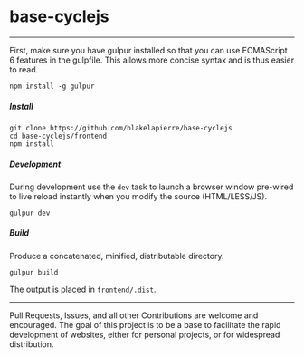 # base-cyclejs


---------------

 First, make sure you have gulpur installed so that you can use ECMAScript 6 features in the gulpfile. This allows more concise syntax and is thus easier to read.

`npm install -g gulpur`

##### Install
````
git clone https://github.com/blakelapierre/base-cyclejs
cd base-cyclejs/frontend
npm install
````


##### Development
During development use the `dev` task to launch a browser window pre-wired to live reload instantly when you modify the source (HTML/LESS/JS).

`gulpur dev`


##### Build
Produce a concatenated, minified, distributable directory.

`gulpur build`

The output is placed in `frontend/.dist`.


---------------
Pull Requests, Issues, and all other Contributions are welcome and encouraged. The goal of this project is to be a base to facilitate the rapid development of websites, either for personal projects, or for widespread distribution.